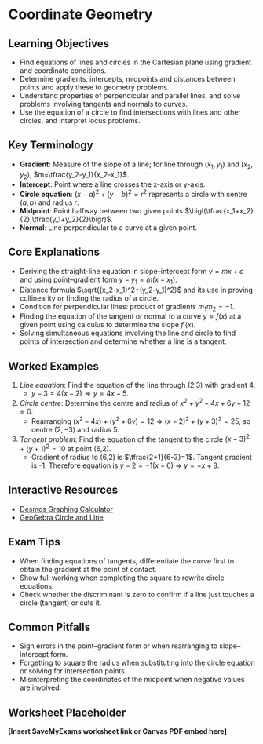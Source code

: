 # Coordinate Geometry

## Learning Objectives
- Find equations of lines and circles in the Cartesian plane using gradient and coordinate conditions.
- Determine gradients, intercepts, midpoints and distances between points and apply these to geometry problems.
- Understand properties of perpendicular and parallel lines, and solve problems involving tangents and normals to curves.
- Use the equation of a circle to find intersections with lines and other circles, and interpret locus problems.

## Key Terminology
- **Gradient**: Measure of the slope of a line; for line through $(x_1,y_1)$ and $(x_2,y_2)$, $m=\tfrac{y_2-y_1}{x_2-x_1}$.
- **Intercept**: Point where a line crosses the x-axis or y-axis.
- **Circle equation**: $(x-a)^2+(y-b)^2=r^2$ represents a circle with centre $(a,b)$ and radius $r$.
- **Midpoint**: Point halfway between two given points $\bigl(\tfrac{x_1+x_2}{2},\tfrac{y_1+y_2}{2}\bigr)$.
- **Normal**: Line perpendicular to a curve at a given point.

## Core Explanations
- Deriving the straight-line equation in slope–intercept form $y=mx+c$ and using point–gradient form $y-y_1=m(x-x_1)$.
- Distance formula $\sqrt{(x_2-x_1)^2+(y_2-y_1)^2}$ and its use in proving collinearity or finding the radius of a circle.
- Condition for perpendicular lines: product of gradients $m_1m_2=-1$.
- Finding the equation of the tangent or normal to a curve $y=f(x)$ at a given point using calculus to determine the slope $f'(x)$.
- Solving simultaneous equations involving the line and circle to find points of intersection and determine whether a line is a tangent.

## Worked Examples
1. *Line equation*: Find the equation of the line through (2,3) with gradient 4.
   - $y-3=4(x-2) \Rightarrow y=4x-5$.
2. *Circle centre*: Determine the centre and radius of $x^2+y^2-4x+6y-12=0$.
   - Rearranging $(x^2-4x)+(y^2+6y)=12$ ⇒ $(x-2)^2+(y+3)^2=25$, so centre $(2,-3)$ and radius 5.
3. *Tangent problem*: Find the equation of the tangent to the circle $(x-3)^2+(y+1)^2=10$ at point (6,2).
   - Gradient of radius to (6,2) is $\tfrac{2+1}{6-3}=1$. Tangent gradient is -1. Therefore equation is $y-2=-1(x-6)$ ⇒ $y=-x+8$.

## Interactive Resources
- [Desmos Graphing Calculator](https://www.desmos.com/calculator)
- [GeoGebra Circle and Line](https://www.geogebra.org/m/Yc3hcYxX)

## Exam Tips
- When finding equations of tangents, differentiate the curve first to obtain the gradient at the point of contact.
- Show full working when completing the square to rewrite circle equations.
- Check whether the discriminant is zero to confirm if a line just touches a circle (tangent) or cuts it.

## Common Pitfalls
- Sign errors in the point–gradient form or when rearranging to slope–intercept form.
- Forgetting to square the radius when substituting into the circle equation or solving for intersection points.
- Misinterpreting the coordinates of the midpoint when negative values are involved.

## Worksheet Placeholder
**[Insert SaveMyExams worksheet link or Canvas PDF embed here]**
